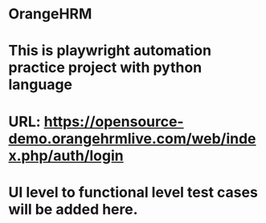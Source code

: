 # OrangeHRM
# This is playwright automation practice project with python language
# URL: https://opensource-demo.orangehrmlive.com/web/index.php/auth/login
# UI level to functional level test cases will be added here.
